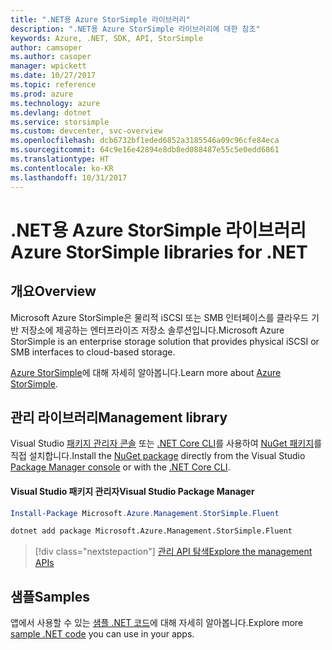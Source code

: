 ```yaml
---
title: ".NET용 Azure StorSimple 라이브러리"
description: ".NET용 Azure StorSimple 라이브러리에 대한 참조"
keywords: Azure, .NET, SDK, API, StorSimple
author: camsoper
ms.author: casoper
manager: wpickett
ms.date: 10/27/2017
ms.topic: reference
ms.prod: azure
ms.technology: azure
ms.devlang: dotnet
ms.service: storsimple
ms.custom: devcenter, svc-overview
ms.openlocfilehash: dcb6732bf1eded6852a3185546a09c96cfe84eca
ms.sourcegitcommit: 64c9e16e42894e8db8ed088487e55c5e0edd6861
ms.translationtype: HT
ms.contentlocale: ko-KR
ms.lasthandoff: 10/31/2017
---
```

# <a name="azure-storsimple-libraries-for-net"></a><span data-ttu-id="82cda-104">.NET용 Azure StorSimple 라이브러리</span><span class="sxs-lookup"><span data-stu-id="82cda-104">Azure StorSimple libraries for .NET</span></span>

## <a name="overview"></a><span data-ttu-id="82cda-105">개요</span><span class="sxs-lookup"><span data-stu-id="82cda-105">Overview</span></span>

<span data-ttu-id="82cda-106">Microsoft Azure StorSimple은 물리적 iSCSI 또는 SMB 인터페이스를 클라우드 기반 저장소에 제공하는 엔터프라이즈 저장소 솔루션입니다.</span><span class="sxs-lookup"><span data-stu-id="82cda-106">Microsoft Azure StorSimple is an enterprise storage solution that provides physical iSCSI or SMB interfaces to cloud-based storage.</span></span> 

<span data-ttu-id="82cda-107">[Azure StorSimple](/azure/storsimple/)에 대해 자세히 알아봅니다.</span><span class="sxs-lookup"><span data-stu-id="82cda-107">Learn more about [Azure StorSimple](/azure/storsimple/).</span></span>    

## <a name="management-library"></a><span data-ttu-id="82cda-108">관리 라이브러리</span><span class="sxs-lookup"><span data-stu-id="82cda-108">Management library</span></span>

<span data-ttu-id="82cda-109">Visual Studio [패키지 관리자 콘솔][PackageManager] 또는 [.NET Core CLI][DotNetCLI]를 사용하여 [NuGet 패키지](https://www.nuget.org/packages/Microsoft.Azure.Management.StorSimple.Fluent)를 직접 설치합니다.</span><span class="sxs-lookup"><span data-stu-id="82cda-109">Install the [NuGet package](https://www.nuget.org/packages/Microsoft.Azure.Management.StorSimple.Fluent) directly from the Visual Studio [Package Manager console][PackageManager] or with the [.NET Core CLI][DotNetCLI].</span></span>

#### <a name="visual-studio-package-manager"></a><span data-ttu-id="82cda-110">Visual Studio 패키지 관리자</span><span class="sxs-lookup"><span data-stu-id="82cda-110">Visual Studio Package Manager</span></span>

```powershell
Install-Package Microsoft.Azure.Management.StorSimple.Fluent
```

```bash
dotnet add package Microsoft.Azure.Management.StorSimple.Fluent
```

> [!div class="nextstepaction"]
> [<span data-ttu-id="82cda-111">관리 API 탐색</span><span class="sxs-lookup"><span data-stu-id="82cda-111">Explore the management APIs</span></span>](/dotnet/api/overview/azure/monitor/management)

## <a name="samples"></a><span data-ttu-id="82cda-112">샘플</span><span class="sxs-lookup"><span data-stu-id="82cda-112">Samples</span></span>

<span data-ttu-id="82cda-113">앱에서 사용할 수 있는 [샘플 .NET 코드](https://azure.microsoft.com/resources/samples/?platform=dotnet)에 대해 자세히 알아봅니다.</span><span class="sxs-lookup"><span data-stu-id="82cda-113">Explore more [sample .NET code](https://azure.microsoft.com/resources/samples/?platform=dotnet) you can use in your apps.</span></span>

[PackageManager]: https://docs.microsoft.com/nuget/tools/package-manager-console
[DotNetCLI]: https://docs.microsoft.com/dotnet/core/tools/dotnet-add-package